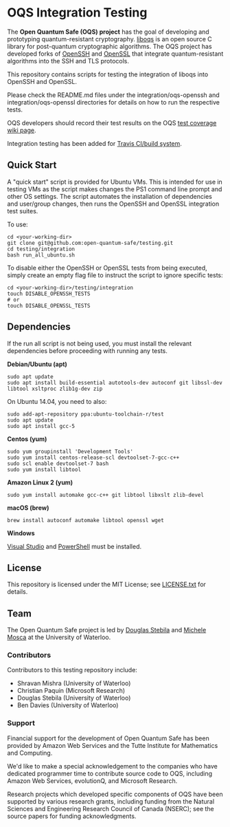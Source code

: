 OQS Integration Testing
=======================

The **Open Quantum Safe (OQS) project** has the goal of developing and prototyping quantum-resistant cryptography.  [liboqs](https://github.com/open-quantum-safe/liboqs) is an open source C library for post-quantum cryptographic algorithms.  The OQS project has developed forks of [OpenSSH](https://github.com/open-quantum-safe/openssh-portable) and [OpenSSL](https://github.com/open-quantum-safe/openssl) that integrate quantum-resistant algorithms into the SSH and TLS protocols.

This repository contains scripts for testing the integration of liboqs into OpenSSH and OpenSSL.

Please check the README.md files under the integration/oqs-openssh and integration/oqs-openssl directories for details on how to run the respective tests.

OQS developers should record their test results on the OQS [test coverage wiki page](https://github.com/open-quantum-safe/testing/wiki/Configurations-test-coverage).

Integration testing has been added for [Travis CI/build system](https://travis-ci.org/open-quantum-safe/testing).

Quick Start
-----------

A "quick start" script is provided for Ubuntu VMs. This is intended for use in testing VMs as the script makes changes the PS1 command line prompt and other OS settings. The script automates the installation of dependencies and user/group changes, then runs the OpenSSH and OpenSSL integration test suites.

To use:
```
cd <your-working-dir>
git clone git@github.com:open-quantum-safe/testing.git
cd testing/integration
bash run_all_ubuntu.sh
```

To disable either the OpenSSH or OpenSSL tests from being executed, simply create an empty flag file to instruct the script to ignore specific tests:
```
cd <your-working-dir>/testing/integration
touch DISABLE_OPENSSH_TESTS
# or
touch DISABLE_OPENSSL_TESTS
```


Dependencies
------------

If the run all script is not being used, you must install the relevant dependencies before proceeding with running any tests.

**Debian/Ubuntu (apt)**

	sudo apt update
	sudo apt install build-essential autotools-dev autoconf git libssl-dev libtool xsltproc zlib1g-dev zip

On Ubuntu 14.04, you need to also:

	sudo add-apt-repository ppa:ubuntu-toolchain-r/test
	sudo apt update
	sudo apt install gcc-5

**Centos (yum)**

	sudo yum groupinstall 'Development Tools'
	sudo yum install centos-release-scl devtoolset-7-gcc-c++
	sudo scl enable devtoolset-7 bash
	sudo yum install libtool

**Amazon Linux 2 (yum)**

	sudo yum install automake gcc-c++ git libtool libxslt zlib-devel

**macOS (brew)**

	brew install autoconf automake libtool openssl wget

**Windows**

[Visual Studio](https://visualstudio.microsoft.com/vs/) and [PowerShell](https://docs.microsoft.com/en-us/powershell/scripting/overview?view=powershell-6) must be installed.

License
-------

This repository is licensed under the MIT License; see [LICENSE.txt](https://github.com/open-quantum-safe/testing/blob/master/LICENSE.txt) for details.

Team
----

The Open Quantum Safe project is led by [Douglas Stebila](https://www.douglas.stebila.ca/research/) and [Michele Mosca](http://faculty.iqc.uwaterloo.ca/mmosca/) at the University of Waterloo.

### Contributors

Contributors to this testing repository include:

- Shravan Mishra (University of Waterloo)
- Christian Paquin (Microsoft Research)
- Douglas Stebila (University of Waterloo)
- Ben Davies (University of Waterloo)

### Support

Financial support for the development of Open Quantum Safe has been provided by Amazon Web Services and the Tutte Institute for Mathematics and Computing.

We'd like to make a special acknowledgement to the companies who have dedicated programmer time to contribute source code to OQS, including Amazon Web Services, evolutionQ, and Microsoft Research.

Research projects which developed specific components of OQS have been supported by various research grants, including funding from the Natural Sciences and Engineering Research Council of Canada (NSERC); see the source papers for funding acknowledgments.
